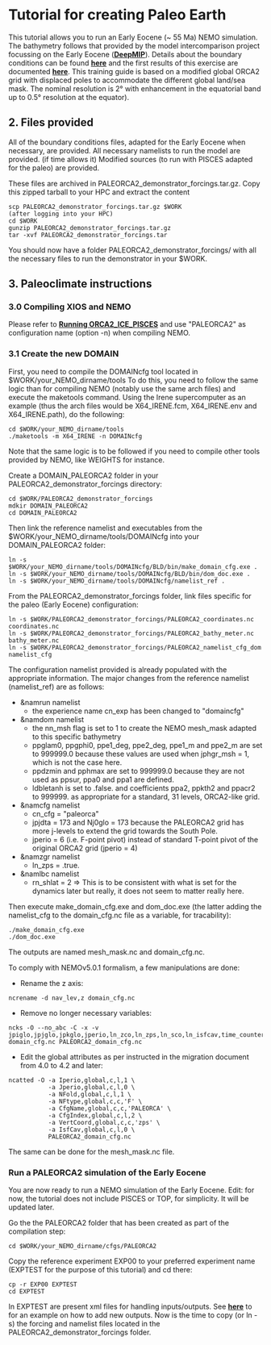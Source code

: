 # Tutorial for creating Paleo Earth

This tutorial allows you to run an Early Eocene (~ 55 Ma) NEMO simulation.
The bathymetry follows that provided by the model intercomparison project focussing on the Early Eocene ([**DeepMIP**](https://www.deepmip.org/deepmip-eocene/)). Details about the boundary conditions can be found [**here**](https://gmd.copernicus.org/articles/10/889/2017/) and the first results of this exercise are documented [**here**](https://cp.copernicus.org/articles/17/203/2021/cp-17-203-2021.html).
This training guide is based on a modified global ORCA2 grid with displaced poles to accommodate the different global land/sea mask. The nominal resolution is 2° with enhancement in the equatorial band up to 0.5° resolution at the equator).


## 2. Files provided

All of the boundary conditions files, adapted for the Early Eocene when necessary, are provided.
All necessary namelists to run the model are provided.
(if time allows it) Modified sources (to run with PISCES adapted for the paleo) are provided.

These files are archived in PALEORCA2_demonstrator_forcings.tar.gz.
Copy this zipped tarball to your HPC and extract the content

```
scp PALEORCA2_demonstrator_forcings.tar.gz $WORK
(after logging into your HPC)
cd $WORK
gunzip PALEORCA2_demonstrator_forcings.tar.gz
tar -xvf PALEORCA2_demonstrator_forcings.tar
```

You should now have a folder PALEORCA2_demonstrator_forcings/ with all the necessary files to run the demonstrator in your $WORK.


## 3. Paleoclimate instructions

### 3.0 Compiling XIOS and NEMO

Please refer to [**Running ORCA2_ICE_PISCES**](https://github.com/jbladant/ORCA2-demonstrator/blob/main/Running%20ORCA2_ICE_PISCES.md) and use "PALEORCA2" as configuration name (option -n) when compiling NEMO.

### 3.1 Create the new DOMAIN

First, you need to compile the DOMAINcfg tool located in $WORK/your_NEMO_dirname/tools
To do this, you need to follow the same logic than for compiling NEMO (notably use the same arch files) and execute the maketools command.
Using the Irene supercomputer as an example (thus the arch files would be X64_IRENE.fcm, X64_IRENE.env and X64_IRENE.path), do the following:
```
cd $WORK/your_NEMO_dirname/tools
./maketools -m X64_IRENE -n DOMAINcfg
```
Note that the same logic is to be followed if you need to compile other tools provided by NEMO, like WEIGHTS for instance.

Create a DOMAIN_PALEORCA2 folder in your PALEORCA2_demonstrator_forcings directory:
```
cd $WORK/PALEORCA2_demonstrator_forcings
mdkir DOMAIN_PALEORCA2
cd DOMAIN_PALEORCA2
```

Then link the reference namelist and executables from the $WORK/your_NEMO_dirname/tools/DOMAINcfg into your DOMAIN_PALEORCA2 folder:
```
ln -s $WORK/your_NEMO_dirname/tools/DOMAINcfg/BLD/bin/make_domain_cfg.exe .
ln -s $WORK/your_NEMO_dirname/tools/DOMAINcfg/BLD/bin/dom_doc.exe .
ln -s $WORK/your_NEMO_dirname/tools/DOMAINcfg/namelist_ref . 
```

From the PALEORCA2_demonstrator_forcings folder, link files specific for the paleo (Early Eocene) configuration:
```
ln -s $WORK/PALEORCA2_demonstrator_forcings/PALEORCA2_coordinates.nc coordinates.nc
ln -s $WORK/PALEORCA2_demonstrator_forcings/PALEORCA2_bathy_meter.nc bathy_meter.nc
ln -s $WORK/PALEORCA2_demonstrator_forcings/PALEORCA2_namelist_cfg_dom namelist_cfg
```

The configuration namelist provided is already populated with the appropriate information.
The major changes from the reference namelist (namelist_ref) are as follows:
- &namrun namelist
  - the experience name cn_exp has been changed to "domaincfg"
- &namdom namelist
  - the nn_msh flag is set to 1 to create the NEMO mesh_mask adapted to this specific bathymetry
  - ppglam0, ppgphi0, ppe1_deg, ppe2_deg, ppe1_m and ppe2_m are set to 999999.0 because these values are used when jphgr_msh = 1, which is not the case here.
  - ppdzmin and pphmax are set to 999999.0 because they are not used as ppsur, ppa0 and ppa1 are defined.
  - ldbletanh is set to .false. and coefficients ppa2, ppkth2 and ppacr2 to 999999. as appropriate for a standard, 31 levels, ORCA2-like grid.
- &namcfg namelist
  - cn_cfg = "paleorca"
  - jpjdta = 173 and Nj0glo = 173 because the PALEORCA2 grid has more j-levels to extend the grid towards the South Pole.
  - jperio = 6 (i.e. F-point pivot) instead of standard T-point pivot of the original ORCA2 grid (jperio = 4)
- &namzgr namelist
  - ln_zps = .true.
- &namlbc namelist
  - rn_shlat = 2 => This is to be consistent with what is set for the dynamics later but really, it does not seem to matter really here.
 
Then execute make_domain_cfg.exe and dom_doc.exe (the latter adding the namelist_cfg to the domain_cfg.nc file as a variable, for tracability):
```
./make_domain_cfg.exe
./dom_doc.exe
```
The outputs are named mesh_mask.nc and domain_cfg.nc.

To comply with NEMOv5.0.1 formalism, a few manipulations are done:
- Rename the z axis:
```
ncrename -d nav_lev,z domain_cfg.nc
```
- Remove no longer necessary variables:
```
ncks -O --no_abc -C -x -v jpiglo,jpjglo,jpkglo,jperio,ln_zco,ln_zps,ln_sco,ln_isfcav,time_counter domain_cfg.nc PALEORCA2_domain_cfg.nc
```
- Edit the global attributes as per instructed in the migration document from 4.0 to 4.2 and later:
```
ncatted -O -a Iperio,global,c,l,1 \
           -a Jperio,global,c,l,0 \
           -a NFold,global,c,l,1 \
           -a NFtype,global,c,c,'F' \
           -a CfgName,global,c,c,'PALEORCA' \
           -a CfgIndex,global,c,l,2 \
           -a VertCoord,global,c,c,'zps' \
           -a IsfCav,global,c,l,0 \
           PALEORCA2_domain_cfg.nc
```
The same can be done for the mesh_mask.nc file.

### Run a PALEORCA2 simulation of the Early Eocene

You are now ready to run a NEMO simulation of the Early Eocene. 
Edit: for now, the tutorial does not include PISCES or TOP, for simplicity. It will be updated later.

Go the the PALEORCA2 folder that has been created as part of the compilation step:
```
cd $WORK/your_NEMO_dirname/cfgs/PALEORCA2
```

Copy the reference experiment EXP00 to your preferred experiment name (EXPTEST for the purpose of this tutorial) and cd there:
```
cp -r EXP00 EXPTEST
cd EXPTEST
```

In EXPTEST are present xml files for handling inputs/outputs. See [**here**](https://github.com/jbladant/ORCA2-demonstrator/blob/main/Add%20new%20outputs.md) to for an example on how to add new outputs.
Now is the time to copy (or ln -s) the forcing and namelist files located in the PALEORCA2_demonstrator_forcings folder.
